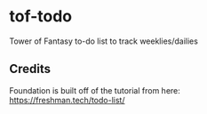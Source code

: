 # tof-todo
Tower of Fantasy to-do list to track weeklies/dailies

## Credits
Foundation is built off of the tutorial from here:<br>
https://freshman.tech/todo-list/
